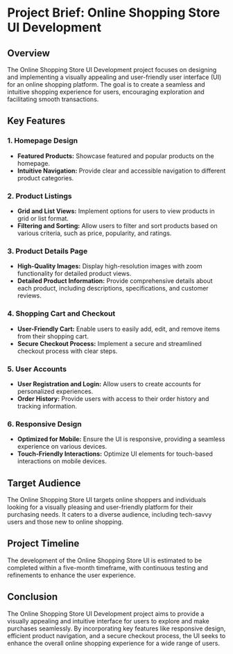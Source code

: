 # Project Brief: Online Shopping Store UI Development

## Overview

The Online Shopping Store UI Development project focuses on designing and implementing a visually appealing and user-friendly user interface (UI) for an online shopping platform. The goal is to create a seamless and intuitive shopping experience for users, encouraging exploration and facilitating smooth transactions.

## Key Features

### 1. Homepage Design

- **Featured Products:** Showcase featured and popular products on the homepage.
- **Intuitive Navigation:** Provide clear and accessible navigation to different product categories.

### 2. Product Listings

- **Grid and List Views:** Implement options for users to view products in grid or list format.
- **Filtering and Sorting:** Allow users to filter and sort products based on various criteria, such as price, popularity, and ratings.

### 3. Product Details Page

- **High-Quality Images:** Display high-resolution images with zoom functionality for detailed product views.
- **Detailed Product Information:** Provide comprehensive details about each product, including descriptions, specifications, and customer reviews.

### 4. Shopping Cart and Checkout

- **User-Friendly Cart:** Enable users to easily add, edit, and remove items from their shopping cart.
- **Secure Checkout Process:** Implement a secure and streamlined checkout process with clear steps.

### 5. User Accounts

- **User Registration and Login:** Allow users to create accounts for personalized experiences.
- **Order History:** Provide users with access to their order history and tracking information.

### 6. Responsive Design

- **Optimized for Mobile:** Ensure the UI is responsive, providing a seamless experience on various devices.
- **Touch-Friendly Interactions:** Optimize UI elements for touch-based interactions on mobile devices.

## Target Audience

The Online Shopping Store UI targets online shoppers and individuals looking for a visually pleasing and user-friendly platform for their purchasing needs. It caters to a diverse audience, including tech-savvy users and those new to online shopping.

## Project Timeline

The development of the Online Shopping Store UI is estimated to be completed within a five-month timeframe, with continuous testing and refinements to enhance the user experience.

## Conclusion

The Online Shopping Store UI Development project aims to provide a visually appealing and intuitive interface for users to explore and make purchases seamlessly. By incorporating key features like responsive design, efficient product navigation, and a secure checkout process, the UI seeks to enhance the overall online shopping experience for a wide range of users.

